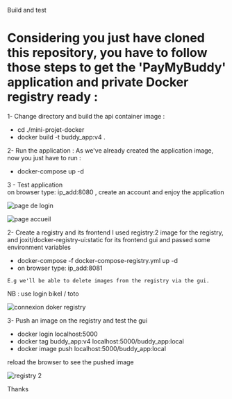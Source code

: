 Build and test

# Considering you just have cloned this repository, you have to follow those steps to get the 'PayMyBuddy' application and private Docker registry  ready :

1- Change directory and build the api container image :
   - cd ./mini-projet-docker
   - docker build -t buddy_app:v4 .

2- Run the application :
   As we've already created the application image, now you just have to run :

   - docker-compose up -d
   
3 - Test application    
    on browser type: ip_add:8080 , create an account and enjoy the application
    
 ![page de login](https://github.com/user-attachments/assets/93cec4a6-171c-427f-a6d2-4eb08a10d206)


![page accueil](https://github.com/user-attachments/assets/ea8d1e98-9d8f-448a-a7fd-4e930c5fab44)


2- Create a registry and its frontend
    I used registry:2 image for the registry, and joxit/docker-registry-ui:static for its frontend gui and passed some environment variables

   - docker-compose -f docker-compose-registry.yml up -d
   - on browser type: ip_add:8081
   
    E.g we'll be able to delete images from the registry via the gui.
  
	
   NB : use login bikel / toto

   
![connexion doker registry](https://github.com/user-attachments/assets/eb8d9332-9fc4-42fd-8a91-b06c09b967e9)


3- Push an image on the registry and test the gui
  
   - docker login localhost:5000
   - docker tag buddy_app:v4 localhost:5000/buddy_app:local
   - docker image push localhost:5000/buddy_app:local


  reload the browser to see the pushed image  
  
  ![registry 2](https://github.com/user-attachments/assets/3c9131e1-bd83-4a2d-b131-9984d0e509da)

  
 Thanks
